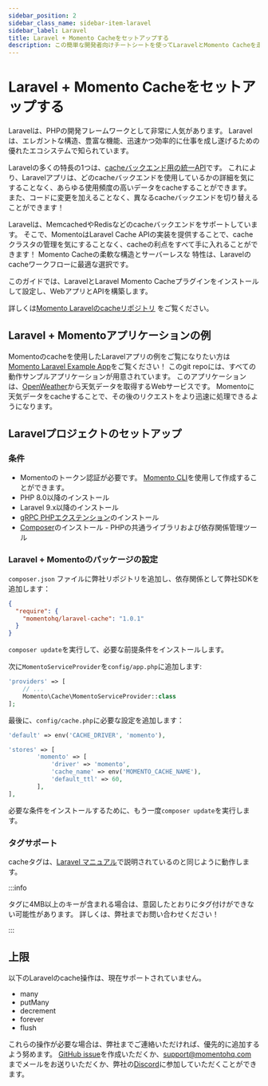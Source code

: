 ```yaml
---
sidebar_position: 2
sidebar_class_name: sidebar-item-laravel
sidebar_label: Laravel
title: Laravel + Momento Cacheをセットアップする
description: この簡単な開発者向けチートシートを使ってLaravelとMomento Cacheを走らせてみよう。
---
```


# Laravel + Momento Cacheをセットアップする

Laravelは、PHPの開発フレームワークとして非常に人気があります。 Laravelは、エレガントな構造、豊富な機能、迅速かつ効率的に仕事を成し遂げるための優れたエコシステムで知られています。

Laravelの多くの特長の1つは、[cacheバックエンド用の統一API](https://laravel.com/docs/10.x/cache)です。 これにより、Laravelアプリは、どのcacheバックエンドを使用しているかの詳細を気にすることなく、あらゆる使用頻度の高いデータをcacheすることができます。 また、コードに変更を加えることなく、異なるcacheバックエンドを切り替えることができます！

Laravelは、MemcachedやRedisなどのcacheバックエンドをサポートしています。 そこで、MomentoはLaravel Cache APIの実装を提供することで、cacheクラスタの管理を気にすることなく、cacheの利点をすべて手に入れることができます！ Momento Cacheの柔軟な構造とサーバーレスな 特性は、Laravelのcacheワークフローに最適な選択です。

このガイドでは、LaravelとLaravel Momento Cacheプラグインをインストールして設定し、WebアプリとAPIを構築します。

詳しくは[Momento Laravelのcacheリポジトリ](https://github.com/momentohq/laravel-cache) をご覧ください。


## Laravel + Momentoアプリケーションの例

Momentoのcacheを使用したLaravelアプリの例をご覧になりたい方は [Momento Laravel Example App](https://github.com/momentohq/laravel-example)をご覧ください！  このgit repoには、すべての動作サンプルアプリケーションが用意されています。 このアプリケーションは、[OpenWeather](https://openweathermap.org/)から天気データを取得するWebサービスです。 Momentoに天気データをcacheすることで、その後のリクエストをより迅速に処理できるようになります。

## Laravelプロジェクトのセットアップ

### 条件
* Momentoのトークン認証が必要です。 [Momento CLI](https://github.com/momentohq/momento-cli)を使用して作成することができます。
* PHP 8.0以降のインストール
* Laravel 9.x以降のインストール
* [gRPC PHPエクステンション](https://github.com/grpc/grpc/blob/v1.46.3/src/php/README.md)のインストール
* [Composer](https://getcomposer.org/doc/00-intro.md)のインストール - PHPの共通ライブラリおよび依存関係管理ツール


### Laravel + Momentoのパッケージの設定

`composer.json` ファイルに弊社リポジトリを追加し、依存関係として弊社SDKを追加します：

```json
{
  "require": {
    "momentohq/laravel-cache": "1.0.1"
  }
}
```

`composer update`を実行して、必要な前提条件をインストールします。

次に`MomentoServiceProvider`を`config/app.php`に追加します:

```php
'providers' => [
    // ...
    Momento\Cache\MomentoServiceProvider::class
];
```

最後に、`config/cache.php`に必要な設定を追加します：

```php
'default' => env('CACHE_DRIVER', 'momento'),

'stores' => [
        'momento' => [
            'driver' => 'momento',
            'cache_name' => env('MOMENTO_CACHE_NAME'),
            'default_ttl' => 60,
        ],
],
```

必要な条件をインストールするために、もう一度`composer update`を実行します。

### タグサポート

cacheタグは、[Laravel マニュアル](https://laravel.com/docs/9.x/cache#cache-tags)で説明されているのと同じように動作します。

:::info

タグに4MB以上のキーが含まれる場合は、意図したとおりにタグ付けができない可能性があります。 詳しくは、弊社までお問い合わせください！

:::

## 上限

以下のLaravelのcache操作は、現在サポートされていません。
* many
* putMany
* decrement
* forever
* flush

これらの操作が必要な場合は、弊社までご連絡いただければ、優先的に追加するよう努めます。 [GitHub issue](https://github.com/momentohq/laravel-cache/issues)を作成いただくか、support@momentohq.com までメールをお送りいただくか、弊社の[Discord](https://discord.com/invite/3HkAKjUZGq)に参加していただくことができます。
